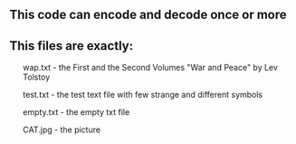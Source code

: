 <h2>This code can encode and decode once or more</h2>

<h2>This files are exactly:</h2>
<ul>wap.txt - the First and the Second Volumes "War and Peace" by Lev Tolstoy</ul>
<ul>test.txt - the test text file with few strange and different symbols</ul>
<ul>empty.txt - the empty txt file</ul>
<ul>CAT.jpg - the picture</ul>
